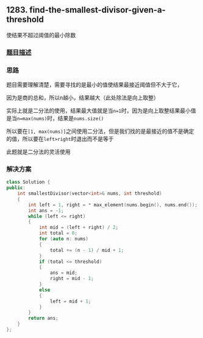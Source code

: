 ## 1283. find-the-smallest-divisor-given-a-threshold

使结果不超过阈值的最小除数

### [题目描述](https://leetcode-cn.com/problems/find-the-smallest-divisor-given-a-threshold/)

### 思路

题目需要理解清楚，需要寻找的是最小的值使结果最接近阈值但不大于它，

因为是商的总和，所以n越小，结果越大（此处除法是向上取整）

实际上就是二分法的使用，结果最大值就是当`n=1`时，因为是向上取整结果最小值是当`n=max(nums)`时，结果是`nums.size()`

所以要在`[1, max(nums)]`之间使用二分法，但是我们找的是最接近的值不是确定的值，所以要在`left>right`时退出而不是等于

此题就是二分法的灵活使用


### 解决方案

```cpp
class Solution {
public:
    int smallestDivisor(vector<int>& nums, int threshold) 
    {
        int left = 1, right = * max_element(nums.begin(), nums.end());
        int ans = -1;
        while (left <= right)
        {
            int mid = (left + right) / 2;
            int total = 0;
            for (auto n: nums)
            {
                total += (n - 1) / mid + 1;
            }
            if (total <= threshold)
            {
                ans = mid;
                right = mid - 1;
            } 
            else
            {
                left = mid + 1;
            }
        }
        return ans;
    }
};
```